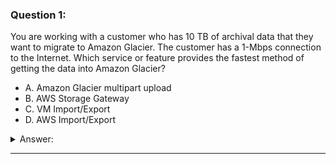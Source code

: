 ### Question 1:

You are working with a customer who has 10 TB of archival data that they want to migrate to Amazon Glacier. The customer has a 1-Mbps connection to the Internet. Which service or feature provides the fastest method of getting the data into Amazon Glacier?

- A. Amazon Glacier multipart upload
- B. AWS Storage Gateway
- C. VM Import/Export
- D. AWS Import/Export

<details><summary>Answer:</summary><p>
[D]

Categories:
[Glacier, Storage Gateway]

Explanation:

Question 1@http://jayendrapatil.com/aws-storage-options-whitepaper-storage-gateway-importexport/

</p></details><hr>

